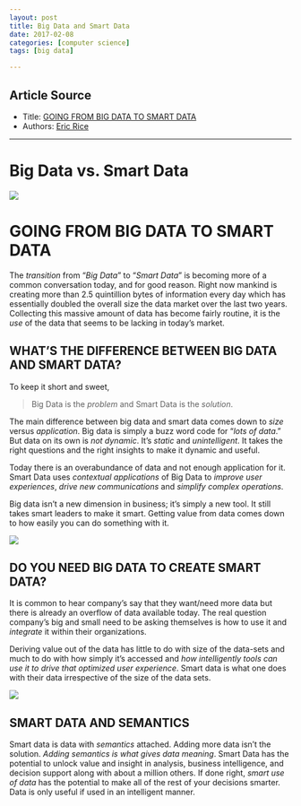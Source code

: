 ```yaml
---
layout: post
title: Big Data and Smart Data
date: 2017-02-08
categories: [computer science]
tags: [big data]

---
```


## Article Source
* Title: [GOING FROM BIG DATA TO SMART DATA](http://trepscore.com/big-data-to-smart-data/)
* Authors: [Eric Rice ](http://trepscore.com/author/eric/)

---

Big Data vs. Smart Data
===

![](http://trepscore.com/wp-content/uploads/2014/09/Big-Data-vs-Smart-Data.png)

# GOING FROM BIG DATA TO SMART DATA

The *transition* from “*Big Data*” to “*Smart Data*” is becoming more of a common conversation today, and for good reason. Right now mankind is creating more than 2.5 quintillion bytes of information every day which has essentially doubled the overall size the data market over the last two years. Collecting this massive amount of data has become fairly routine, it is the *use* of the data that seems to be lacking in today’s market.

## WHAT’S THE DIFFERENCE BETWEEN BIG DATA AND SMART DATA?

To keep it short and sweet, 
> Big Data is the *problem* and Smart Data is the *solution*. 

The main difference between big data and smart data comes down to *size* versus *application*. Big data is simply a buzz word code for “*lots of data*.” But data on its own is *not dynamic*. It’s *static* and *unintelligent*. It takes the right questions and the right insights to make it dynamic and useful.

Today there is an overabundance of data and not enough application for it. Smart Data uses *contextual applications* of Big Data to *improve user experiences*, *drive new communications* and *simplify complex operations*.

Big data isn’t a new dimension in business; it’s simply a new tool. It still takes smart leaders to make it smart. Getting value from data comes down to how easily you can do something with it.

![](http://sungsoo.github.io/images/smart-data.jpg)

## DO YOU NEED BIG DATA TO CREATE SMART DATA?

It is common to hear company’s say that they want/need more data but there is already an overflow of data available today. The real question company’s big and small need to be asking themselves is how to use it and *integrate* it within their organizations.

Deriving value out of the data has little to do with size of the data-sets and much to do with how simply it’s accessed and *how intelligently tools can use it to drive that optimized user experience*. Smart data is what one does with their data irrespective of the size of the data sets.

![](http://sungsoo.github.io/images/smart-data-property.png)

## SMART DATA AND SEMANTICS

Smart data is data with *semantics* attached. Adding more data isn’t the solution. *Adding semantics is what gives data meaning*. Smart Data has the potential to unlock value and insight in analysis, business intelligence, and decision support along with about a million others. If done right, *smart use of data* has the potential to make all of the rest of your decisions smarter. Data is only useful if used in an intelligent manner.

